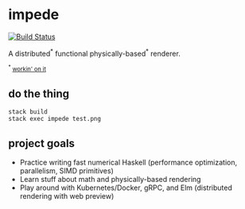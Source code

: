 # impede

[![Build Status](https://travis-ci.com/westrik/impede.svg?token=zgPt6dWpztphELfxtxey&branch=master)](https://travis-ci.com/westrik/impede)

A distributed<sup>\*</sup> functional physically-based<sup>\*</sup> renderer.

<sub><sup>\*</sup> [workin' on it](TODO.md)</sub>

## do the thing
```
stack build
stack exec impede test.png
```

## project goals

- Practice writing fast numerical Haskell (performance optimization, parallelism, SIMD primitives)
- Learn stuff about math and physically-based rendering
- Play around with Kubernetes/Docker, gRPC, and Elm (distributed rendering with web preview)